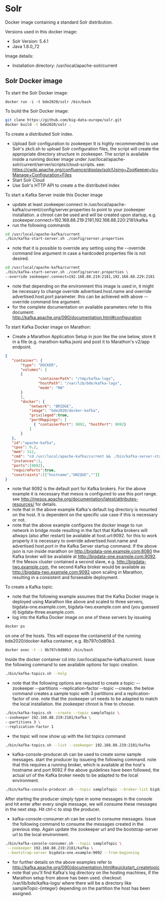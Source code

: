 # Solr

Docker image containing a standard Solr distribution.

Versions used in this docker image:
* Solr Version: 5.4.1
* Java 1.8.0_72

Image details:
* Installation directory: /usr/local/apache-solr/current

## Solr Docker image

To start the Solr Docker image:

    docker run -i -t bde2020/solr /bin/bash
    
To build the Solr Docker image:

 ```bash
git clone https://github.com/big-data-europe/solr.git
docker build -t bde2020/solr .
```
To create a distributed Solr index.
* Upload Solr configuration to zookeeper
  It is highly recommended to use Solr's zkcli.sh to upload Solr configuration files, the script will create the appropriate directory structure in zookeeper. The script is available inside a running docker image under /usr/local/apache-solr/current/server/scripts/cloud-scripts. 
  see: https://cwiki.apache.org/confluence/display/solr/Using+ZooKeeper+to+Manage+Configuration+Files
* Start Solr Cloud
* Use Solr's HTTP API to create a the distributed index

To start a Kafka Server inside this Docker image
* update at least zookeeper.connect in /usr/local/apache-kafka/current/config/server.properties to point to your zookeeper installation. a chroot can be used and will be created upon startup, e.g. zookeeper.connect=192.168.88.219:2181,192.168.88.220:2181/kafka
* run the following commands

 ```bash
cd /usr/local/apache-kafka/current
./bin/kafka-start-server.sh ./config/server.properties
```

* note that it is possible to override any setting using the --override command line argument in case a hardcoded properties file is not desired.

 ```bash
cd /usr/local/apache-kafka/current
./bin/kafka-start-server.sh ./config/server.properties \
--override zookeeper.connect=192.168.88.219:2181,192.168.88.229:2181
```
* note that depending on the environment this image is used in, it might be necessary to change override advertised.host.name and override advertised.host.port parameter. this can be achieved with above --override command line argument. 
* for the complete documentation on available parameters refer to this document: http://kafka.apache.org/090/documentation.html#configuration

To start Kafka Docker image on Marathon:

* Create a Marathon Application Setup in json like the one below, store it in a file (e.g. marathon-kafka.json) and post it to Marathon's v2/app endpoint.

 ```json
 {
    "container": {
        "type": "DOCKER",
        "volumes": [
        {
                "containerPath": "/tmp/kafka-logs",
                "hostPath": "/var/lib/bde/kafka-logs",
                "mode": "RW"
        }
        ],
        "docker": {
            "network": "BRIDGE",
            "image": "bde2020/docker-kafka",
            "privileged":true,
            "portMappings": [
              { "containerPort": 9092, "hostPort": 9092}
            ]
        }
    },
    "id":"apache-kafka",
    "cpus": 0.2,
    "mem": 512,
    "cmd": "cd /usr/local/apache-kafka/current && ./bin/kafka-server-start.sh ./config/server.properties --override zookeeper.connect=192.168.88.219:2181,192.168.88.220:2181,192.168.88.221:2181/kafka --override delete.topic.enable=true --override advertised.host.name=$HOST --override advertised.port=$PORT0",
    "instances":1,
    "ports":[9092],
    "requirePorts":true,
    "constraints":[["hostname","UNIQUE",""]]
}
```

* note that 9092 is the default port for Kafka brokers. For the above example it is necessary that mesos is configured to use this port range. see http://mesos.apache.org/documentation/latest/attributes-resources/ for details. 
* note that in the above example Kafka's default log directory is mounted on the host. It is dependent on the specific use case if this is necessary or not.
* note that the above example configures the docker image to run network in bridge mode resulting in the fact that Kafka brokers will allways (also after restart) be available at host.url:9092. for this to work properly it is necessary to override advertised.host.name and advertised.host.port in the Kafka Server startup command. If the above json is run inside marathon on http://bigdata-one.example.com:8080 the Kafka broker will be available at http://bigdata-one.example.com:9092. If the Mesos cluster contained a second slave, e.g. http://bigdata-two.example.com, the second Kafka broker would be available as http://bigdata-two.example.com:9092 upon scaling in Marathon, resulting in a consistent and forseeable deployment.

To create a Kafka topic:

* note that the following example assumes that the Kafka Docker image is deployed using Marathon like above and scaled to three servers, bigdata-one.example.com, bigdata-two.example.com and (you guessed it) bigdata-three.example.com.
* log into the Kafka Docker image on one of these servers by issueing
 
 ```bash
docker ps
```

 on one of the hosts. This will expose the containerId of the running bde2020/docker-kafka container, e.g. 8b797c0d80b3.

 ```bash
docker exec -t -i 8b797c0d80b3 /bin/bash
```

 Inside the docker container cd into /usr/local/apache-kafka/current. Issue the following command to see available options for topic creation.

 ```bash
./bin/kafka-topics.sh --help
```

* note that the following options are required to create a topic: --zookeeper --partitions --replication-factor --topic --create. the below command creates a sample topic with 3 partitions and a replication-factor of one. note that the zookeeper url needs to be adapted to match the local installation. the zookeeper chroot is free to choose.

 ```bash
./bin/kafka-topics.sh --create --topic sampleTopic \
 --zookeeper 192.168.88.219:2181/kafka \ 
 --partitions 3 \
 --replication-factor 1
```

* the topic will now show up with the list topics command

 ```bash
./bin/kafka-topics.sh --list --zookeeper 192.168.88.219:2181/kafka
```

* kafka-console-producer.sh can be used to create some sample messages. start the producer by issueing the following command. note that this requires a running broker, which is available at the host's hostname and port 9092 if the above guidelines have been followed, the actual url of the Kafka broker needs to be adapted to the local environment.

 ```bash
./bin/kafka-console-producer.sh --topic sampleTopic --broker-list bigdata-one.example.com:9092
```

 After starting the producer simply type in some messages in the console and hit enter after every single message, we will consume these messages in the next step. Hit ctrl-c to stop the producer.
 
* kafka-console-consumer.sh can be used to consume messages. Issue the following command to consume the messages created in the previous step. Again update the zookeeper url and the bootstrap-server url to the local environment.
 
 ```bash
 ./bin/kafka-console-consumer.sh --topic sampleTopic \
  --zookeeper 192.168.88.219:2181/kafka \
  --bootstrap-server bigdata-one.example:9092 --from-beginning
```

* for further details on the above examples refer to http://kafka.apache.org/090/documentation.html#quickstart_createtopic
* note that you'll find Kafka's log directory on the hosting machines, if the Marathon setup from above has been used. checkout: /var/lib/bde/kafka-logs/ where there will be a directory like sampleTopic-{integer} depending on the partition the host has been assigned.
